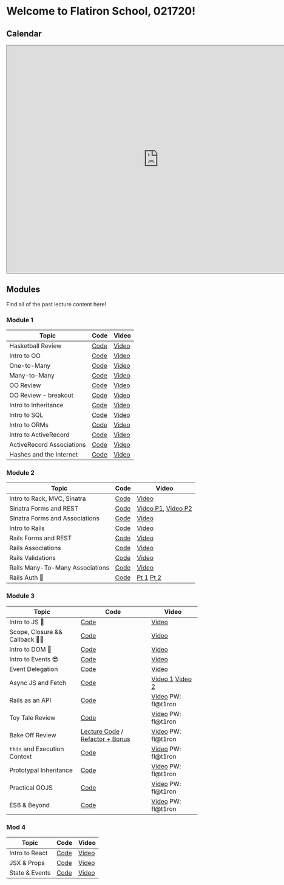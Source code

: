 # Welcome to Flatiron School, 021720!

## Calendar
<iframe src="https://calendar.google.com/calendar/embed?height=600&amp;wkst=2&amp;bgcolor=%23ffffff&amp;ctz=America%2FNew_York&amp;src=ZmxhdGlyb25zY2hvb2wuY29tXzd0bXYxOW4zcGowMHZ0ZnNnYTR0a2UwNjIwQGdyb3VwLmNhbGVuZGFyLmdvb2dsZS5jb20&amp;src=ZW4udXNhI2hvbGlkYXlAZ3JvdXAudi5jYWxlbmRhci5nb29nbGUuY29t&amp;color=%23616161&amp;color=%230B8043" style="border:solid 1px #777" width="800" height="600" frameborder="0" scrolling="no"></iframe>

## Modules
Find all of the past lecture content here!

### Module 1
| Topic            | Code                | Video                |
| -----            | ----                | -----                |
| Hasketball Review       | [Code](https://github.com/learn-co-students/atlanta-web-021720/tree/master/01-hashketball-review) | [Video](https://youtu.be/X_TvN-5hh9o) |
| Intro to OO | [Code](https://github.com/learn-co-students/atlanta-web-021720/tree/master/02-intro-to-oo) | [Video](https://youtu.be/9SR3Qw7NLJU) |
| One-to-Many | [Code](https://github.com/learn-co-students/atlanta-web-021720/tree/master/03-oo-one-to-many) | [Video](https://youtu.be/6M2YDNLXcwQ) |
| Many-to-Many | [Code](https://github.com/learn-co-students/atlanta-web-021720/tree/master/04-many-to-many) | [Video](https://youtu.be/Q-jt6q5Afes) |
| OO Review | [Code](https://github.com/learn-co-students/atlanta-web-021720/tree/master/05-oo-review) | [Video](https://youtu.be/L8wmE2JFTGk) |
| OO Review - breakout | [Code](https://github.com/learn-co-students/atlanta-web-021720/tree/master/breakout-code_challenge_review) | [Video](https://youtu.be/ZjI0RxUFo-c) |
| Intro to Inheritance | [Code](https://github.com/learn-co-students/atlanta-web-021720/tree/master/06-intro-to-inheritance) | [Video](https://youtu.be/RlZBf1ShS2o) |
| Intro to SQL | [Code](https://github.com/learn-co-students/atlanta-web-021720/tree/master/07-intro-to-sql) | [Video](https://youtu.be/5Sn7-0Nm2mk) |
| Intro to ORMs | [Code](https://github.com/learn-co-students/atlanta-web-021720/tree/master/08-intro-to-orm) | [Video](https://youtu.be/BtB0q5Rk6UQ) |
| Intro to ActiveRecord | [Code](https://github.com/learn-co-students/atlanta-web-021720/tree/master/09-intro-to-active-record) | [Video](https://youtu.be/aqvUSk61m84) |
| ActiveRecord Associations | [Code](https://github.com/learn-co-students/atlanta-web-021720/tree/master/10-active-record-associations) | [Video](https://youtu.be/TSGZ-5RTL4g) |
| Hashes and the Internet | [Code](https://github.com/learn-co-students/atlanta-web-021720/tree/master/11-hashes-and-the-internet) | [Video](https://youtu.be/M-qQ3Y5gjLA) |

### Module 2
| Topic            | Code                | Video                |
| -----            | ----                | -----                |
| Intro to Rack, MVC, Sinatra | [Code](https://github.com/learn-co-students/atlanta-web-021720/tree/master/12-mvc-rack-sinatra) | [Video](https://www.youtube.com/watch?v=xQszdBeFaH8) |
| Sinatra Forms and REST | [Code](https://github.com/learn-co-students/atlanta-web-021720/tree/master/13-sinatra-forms-and-rest) | [Video P1](https://youtu.be/USwjJ0Xavbk), [Video P2](https://youtu.be/Ad5SYZVKD5k) |
| Sinatra Forms and Associations | [Code](https://github.com/learn-co-students/atlanta-web-021720/tree/master/14-sinatra-forms-and-associations) | [Video](https://youtu.be/J-jLazyX8_4) |
|Intro to Rails | [Code](https://github.com/learn-co-students/atlanta-web-021720/tree/master/15-intro-to-rails) | [Video](https://youtu.be/K7PIIXpCzDY) |
|Rails Forms and REST | [Code](https://github.com/learn-co-students/atlanta-web-021720/tree/master/16-rails-forms-rest)| [Video](https://youtu.be/rPnc8DYTzik) |
| Rails Associations | [Code](https://github.com/learn-co-students/atlanta-web-021720/tree/master/17-rails-forms-associations) | [Video](https://youtu.be/VAKUQ1IqUNs) |
| Rails Validations | [Code](https://github.com/learn-co-students/atlanta-web-021720/tree/master/18-rails-validations) | [Video](https://youtu.be/iG3oovBYNMw) |
| Rails Many-To-Many Associations | [Code](https://github.com/learn-co-students/atlanta-web-021720/tree/master/19-many-to-many-associations) | [Video](https://youtu.be/YzKJxffRvnw) |
| Rails Auth 🔑 | [Code](https://github.com/learn-co-students/atlanta-web-021720/tree/master/21-rails-auth) | [Pt 1](https://wework.zoom.com/rec/share/3dBXdL3561xJWZWQr2PBBosjJYvcX6a8hnVI8_dbnU6PWe9gq6euenfaP7UNANdh) [Pt 2](https://wework.zoom.com/rec/share/z_MtPqDOsXFIW7ecxV_uYK55HLjEaaa81yMZq6VfzhpvFC03TrPogYatDR3lcLPp) |

### Module 3
| Topic            | Code                | Video                |
| -----            | ----                | -----                |
| Intro to JS 👀 | [Code](https://github.com/learn-co-students/atlanta-web-021720/tree/master/22-intro-to-js) | [Video](https://wework.zoom.com/rec/share/tOMlNIyv_VpIAY2R2RzyeLYER7vqaaa8gCcZq_JZy0nMjJT6zoQwsz26hTrfhmYl) |
| Scope, Closure && Callback 🤙🏻 | [Code](https://github.com/learn-co-students/atlanta-web-021720/tree/master/23-scopes-closures-callbacks) | [Video](https://wework.zoom.com/rec/share/wtUyNaqu21NJfKfKzmb6UIctRKLZeaa82nAZ86cKzhrDpfnRMyCmSKNPmMYH8N5Z) |
| Intro to DOM 🌳 | [Code](https://github.com/learn-co-students/atlanta-web-021720/tree/master/24-intro-to-dom) | [Video](https://wework.zoom.com/rec/share/7J1IALza2TNORM_v0XHnApYvIqrnX6a8gSEZ_vIMnhwXZ8eIYb34f13_mYQ2f-ll) |
| Intro to Events 😎 | [Code](https://github.com/learn-co-students/atlanta-web-021720/tree/master/25-intro-to-events) | [Video](https://wework.zoom.com/rec/share/5-xoCpLd_E5ORtLMyVmHffUgB7nEX6a8gXUcq6BcxBw9IwdDUJ_b_lJ-u1j_Oe_i) |
| Event Delegation | [Code](https://github.com/learn-co-students/dumbo-se-021720/tree/master/24-event-delegation) | [Video](https://youtu.be/W48Rs1VjTW4) |
| Async JS and Fetch | [Code](https://github.com/learn-co-students/dumbo-se-021720/tree/master/26-async-js-and-fetch) | [Video 1](https://youtu.be/_han3y7HAF0) [Video 2](https://youtu.be/HNv9T5uACU8) |
| Rails as an API | [Code](https://github.com/learn-co-students/dumbo-se-021720/tree/master/27-rails-apis) | [Video](https://wework.zoom.com/rec/share/tZNuE-_u1HhJG7PT10qOYaNxWZjeaaa80HcWrKEEnUkDvo6mxwN8a4uM4VHYm6mw) PW: fl@t1ron |
| Toy Tale Review | [Code](https://github.com/learn-co-students/dumbo-se-021720/tree/master/28-toy-tale-review) | [Video](https://wework.zoom.com/rec/share/5_JWd43X0HpIf9bg2BCDVaAbP6voaaa8hHUfqKANmk4RmzQ7dK3sF8dXgminaXmd) PW: fl@t1ron |
| Bake Off Review | [Lecture Code](https://github.com/learn-co-students/dumbo-se-021720/blob/76fb94a6f66f35fcb092726c6e8357331ae00504/29-bake-off-review/bake-off-challenge-frontend/index.js) / [Refactor + Bonus](https://github.com/learn-co-students/dumbo-se-021720/blob/master/29-bake-off-review/bake-off-challenge-frontend/index.js) | [Video](https://wework.zoom.com/rec/share/9JVkArPB6mNJR5Hu-WL0XKsTA4LJeaa81iEW8_sMnkhDOEU0MWZPFVSDHGIfs_u8) PW: fl@t1ron |
| `this` and Execution Context | [Code](https://github.com/learn-co-students/dumbo-se-021720/blob/master/30-this-and-execution-context) | [Video](https://wework.zoom.com/rec/share/3otVMZ3y8ltLbKPuxWGcUIknNbXLeaa80CdNqaYLHMsz82gkaKMn-0gytaKDWg) PW: fl@t1ron |
| Prototypal Inheritance | [Code](https://github.com/learn-co-students/dumbo-se-021720/blob/master/31-prototypal-inheritance) | [Video](https://wework.zoom.us/rec/share/vJEpKK_o2TpORLPKuUX_GbQhHJvaeaa8gyUb8qENmExnz41mX65BU4--2cU7Bbwb) PW: fl@t1ron |
| Practical OOJS | [Code](https://github.com/learn-co-students/dumbo-se-021720/blob/master/32-practical-oojs) | [Video](https://wework.zoom.us/rec/share/1e5UPu7N-iBOS6eR1HjVArd9A67Deaa803NP8vJez0xeJqFsnA81SuWMVDRYfVg_) PW: fl@t1ron |
| ES6 & Beyond| [Code](https://github.com/learn-co-students/dumbo-se-021720/blob/master/33-es6-and-beyond) | [Video](https://wework.zoom.com/rec/share/4c9ZbL3r-kdJXoHE6mLWQqsfJLr0eaa8g3NN__UFmRxxMouBkJ11TKiIWbyYJkEM) PW: fl@t1ron |


### Mod 4
| Topic            | Code                | Video                |
| -----            | ----                | -----                |
| Intro to React | [Code](https://github.com/learn-co-students/dumbo-se-021720/tree/master/34-intro-to-react) | [Video](https://wework.zoom.us/rec/share/y91TBYzZ3WhJb5Xpt0zffYF8ToX_T6a813If_fNcnRowboUAp7w8Fm07FkfvitNR) |
| JSX & Props | [Code](https://github.com/learn-co-students/dumbo-se-021720/tree/master/35-jsx-and-props) | [Video](https://wework.zoom.us/rec/share/-sNWc6uo809JGKfxtmT5apMaMpveX6a813RP-vRemE0w9jaGiN1X8WXANCHpGKjl) |
| State & Events | [Code](https://github.com/learn-co-students/dumbo-se-021720/tree/master/36-state-and-events) | [Video](https://wework.zoom.us/rec/share/4eYoP5WqyUVLe9bU-nnCcKkDRYi8aaa82iYX_adexE7paAOEZnx7WQM0HocE4EwA) |
